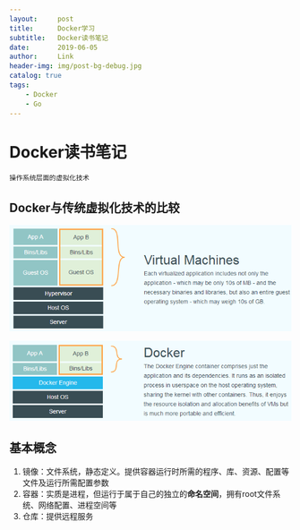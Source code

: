 ```yaml
---
layout:     post
title:      Docker学习
subtitle:   Docker读书笔记
date:       2019-06-05
author:     Link
header-img: img/post-bg-debug.jpg
catalog: true
tags:
    - Docker
    - Go
---
```


# Docker读书笔记

    操作系统层面的虚拟化技术

## Docker与传统虚拟化技术的比较

![传统虚拟化](/img/post-docker-virtualization.png)

![Docker](/img/post-docker-docker.png)

## 基本概念

1. 镜像：文件系统，静态定义。提供容器运行时所需的程序、库、资源、配置等文件及运行所需配置参数
2. 容器：实质是进程，但运行于属于自己的独立的**命名空间**，拥有root文件系统、网络配置、进程空间等
3. 仓库：提供远程服务
